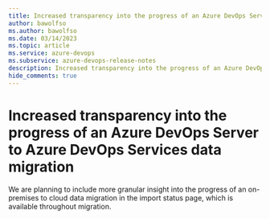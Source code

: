 ```yaml
---
title: Increased transparency into the progress of an Azure DevOps Server to Azure DevOps Services data migration
author: bawolfso
ms.author: bawolfso
ms.date: 03/14/2023
ms.topic: article
ms.service: azure-devops
ms.subservice: azure-devops-release-notes
description: Increased transparency into the progress of an Azure DevOps Server to Azure DevOps Services data migration
hide_comments: true
---
```


# Increased transparency into the progress of an Azure DevOps Server to Azure DevOps Services data migration

We are planning to include more granular insight into the progress of an on-premises to cloud data migration in the import status page, which is available throughout migration.